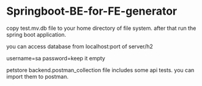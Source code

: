 ﻿# Springboot-BE-for-FE-generator

copy test.mv.db file to your home directory of file system.
after that run the spring boot application.

you can access database from localhost:port of server/h2

username=sa
password=keep it empty

petstore backend.postman_collection file includes some api tests. you can import them to postman.

